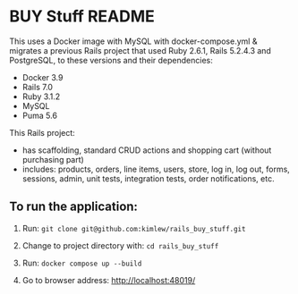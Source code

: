 # BUY Stuff README

This uses a Docker image with MySQL with docker-compose.yml & migrates a previous Rails project that used Ruby 2.6.1, Rails 5.2.4.3 and PostgreSQL, to these versions and their dependencies:

- Docker 3.9
- Rails 7.0
- Ruby 3.1.2
- MySQL
- Puma 5.6

This Rails project:

- has scaffolding, standard CRUD actions and shopping cart (without purchasing part)
- includes: products, orders, line items, users, store, log in, log out, forms, sessions, admin, unit tests, integration tests, order notifications, etc.

## To run the application:

1. Run: `git clone git@github.com:kimlew/rails_buy_stuff.git`

2. Change to project directory with: `cd rails_buy_stuff`

3. Run: `docker compose up --build`

4. Go to browser address: <http://localhost:48019/>
